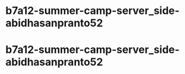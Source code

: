 # b7a12-summer-camp-server_side-abidhasanpranto52
# b7a12-summer-camp-server_side-abidhasanpranto52
